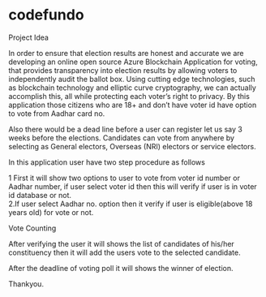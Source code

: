 # codefundo


Project Idea

   In order to ensure that election results are honest and accurate we are developing an online open source Azure Blockchain Application   for voting, that provides transparency into election results by allowing voters to independently audit the ballot box. Using cutting edge  technologies, such as blockchain technology and elliptic curve cryptography,  we can actually accomplish this, all while protecting each voter’s right to privacy.
   By this application those citizens who are 18+ and don’t have voter id have option to vote from Aadhar card no.
   
   Also there would be a dead line before a user can register let us say 3 weeks before the elections. Candidates can vote from anywhere by selecting as General electors, Overseas (NRI) electors or service electors.


  In this application user have two step procedure as follows 

1  First it will show two options to user to vote from voter id number or Aadhar number, if user select voter id
    then  this will verify if user is in voter id database or not.  
 2.If user select Aadhar no. option then it verify if user is eligible(above 18 years old) for vote or not.


Vote Counting
  
   After verifying the user it will shows the list of candidates of his/her constituency then it will add the users vote to the selected candidate.

After the deadline of voting poll it will shows the winner of election. 

Thankyou.
